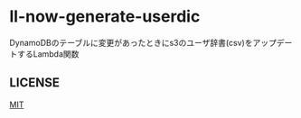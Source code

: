 # ll-now-generate-userdic

DynamoDBのテーブルに変更があったときにs3のユーザ辞書(csv)をアップデートするLambda関数

## LICENSE

[MIT](https://github.com/sy-app/ll-now-generate-userdic/blob/master/LICENSE)
